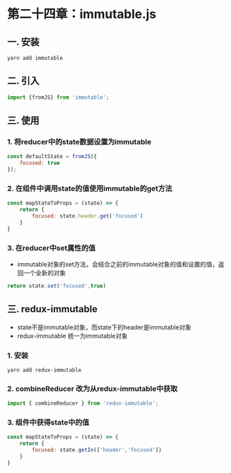 # 第二十四章：immutable.js

## 一. 安装
```shell
yarn add immutable
```

## 二. 引入

```javascript
import {fromJS} from 'immutable';
```

## 三. 使用
### 1. 将reducer中的state数据设置为immutable
```javascript
const defaultState = fromJS({
    focused: true
});
```

### 2. 在组件中调用state的值使用immutable的get方法
```javascript
const mapStateToProps = (state) => {
    return {
        focused: state.header.get('focused')
    }
}
```

### 3. 在reducer中set属性的值
* immutable对象的set方法，会结合之前的immutable对象的值和设置的值，返回一个全新的对象
```javascript
return state.set('focused',true)
```

## 三. redux-immutable
* state不是immutable对象，而state下的header是immutable对象
* redux-immutable 统一为immutable对象
### 1. 安装
```shell
yarn add redux-immutable
```

### 2. combineReducer 改为从redux-immutable中获取
```javascript
import { combineReducer } from 'redux-immutable';
```


### 3. 组件中获得state中的值
```javascript
const mapStateToProps = (state) => {
    return {
        focused: state.getIn(['header','focused'])
    }
}
```



<ad/>
<comment/>